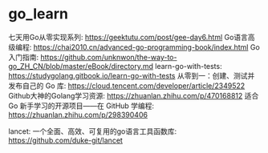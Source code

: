 # go_learn

七天用Go从零实现系列: https://geektutu.com/post/gee-day6.html
Go语言高级编程: https://chai2010.cn/advanced-go-programming-book/index.html
Go 入门指南: https://github.com/unknwon/the-way-to-go_ZH_CN/blob/master/eBook/directory.md
learn-go-with-tests: https://studygolang.gitbook.io/learn-go-with-tests
从零到一：创建、测试并发布自己的 Go 库: https://cloud.tencent.com/developer/article/2349522
Github大神的Golang学习资源: https://zhuanlan.zhihu.com/p/470168812
适合 Go 新手学习的开源项目——在 GitHub 学编程: https://zhuanlan.zhihu.com/p/298390406


lancet: 一个全面、高效、可复用的go语言工具函数库: https://github.com/duke-git/lancet